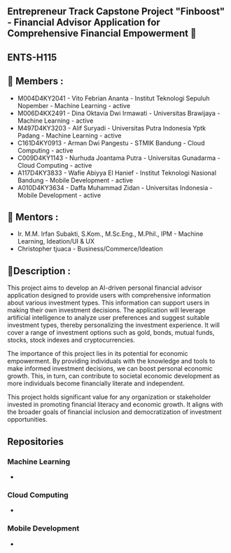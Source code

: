 ## Entrepreneur Track Capstone Project "Finboost" - Financial Advisor Application for Comprehensive Financial Empowerment 👋

## ENTS-H115

## 🙋‍ Members :

- M004D4KY2041 - Vito Febrian Ananta - Institut Teknologi Sepuluh Nopember - Machine Learning - active
- M006D4KX2491 - Dina Oktavia Dwi Irmawati - Universitas Brawijaya - Machine Learning - active
- M497D4KY3203 - Alif Suryadi - Universitas Putra Indonesia Yptk Padang - Machine Learning - active
- C161D4KY0913 - Arman Dwi Pangestu - STMIK Bandung - Cloud Computing - active
- C009D4KY1143 - Nurhuda Joantama Putra - Universitas Gunadarma - Cloud Computing - active
- A117D4KY3833 - Wafie Abiyya El Hanief - Institut Teknologi Nasional Bandung - Mobile Development - active
- A010D4KY3634 - Daffa Muhammad Zidan - Universitas Indonesia - Mobile Development - active

## 🧙 Mentors :

- Ir. M.M. Irfan Subakti, S.Kom., M.Sc.Eng., M.Phil., IPM - Machine Learning, Ideation/UI & UX
- Christopher tjuaca - Business/Commerce/Ideation

## 🍿Description :

This project aims to develop an AI-driven personal financial advisor application designed to provide users with comprehensive information about various investment types. This information can support users in making their own investment decisions. The application will leverage artificial intelligence to analyze user preferences and suggest suitable investment types, thereby personalizing the investment experience. It will cover a range of investment options such as gold, bonds, mutual funds, stocks, stock indexes and cryptocurrencies.

The importance of this project lies in its potential for economic empowerment. By providing individuals with the knowledge and tools to make informed investment decisions, we can boost personal economic growth. This, in turn, can contribute to societal economic development as more individuals become financially literate and independent.

This project holds significant value for any organization or stakeholder invested in promoting financial literacy and economic growth. It aligns with the broader goals of financial inclusion and democratization of investment opportunities.

## Repositories

### Machine Learning

-

### Cloud Computing

-

### Mobile Development

-
